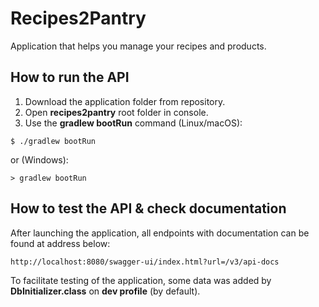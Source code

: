 # Recipes2Pantry

Application that helps you manage your recipes and products.

## How to run the API

1) Download the application folder from repository.
2) Open **recipes2pantry** root folder in console.
3) Use the **gradlew bootRun** command (Linux/macOS):
```
$ ./gradlew bootRun
```
or (Windows):
```
> gradlew bootRun
```

## How to test the API & check documentation

After launching the application, all endpoints with documentation can be found at address below:
```
http://localhost:8080/swagger-ui/index.html?url=/v3/api-docs
```
To facilitate testing of the application, some data was added by **DbInitializer.class** on **dev profile** (by default).
